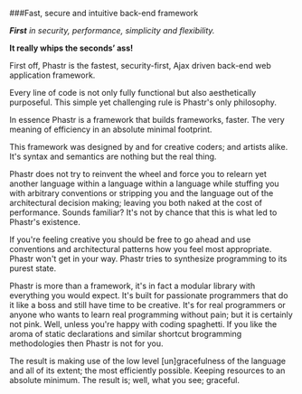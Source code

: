 ###Fast, secure and intuitive back-end framework

*__First__ in security, performance, simplicity and flexibility.*

__It really whips the seconds’ ass!__

First off, Phastr is the fastest, security-first, Ajax driven back-end web application framework.

Every line of code is not only fully functional but also aesthetically purposeful. This simple yet challenging rule is Phastr's only philosophy.

In essence Phastr is a framework that builds frameworks, faster. The very meaning of efficiency in an absolute minimal footprint.

This framework was designed by and for creative coders; and artists alike. It's syntax and semantics are nothing but the real thing.

Phastr does not try to reinvent the wheel and force you to relearn yet another language within a language within a language while stuffing you with arbitrary conventions or stripping you and the language out of the architectural decision making; leaving you both naked at the cost of performance. Sounds familiar? It's not by chance that this is what led to Phastr's existence.

If you're feeling creative you should be free to go ahead and use conventions and architectural patterns how you feel most appropriate. Phastr won't get in your way. Phastr tries to synthesize programming to its purest state.

Phastr is more than a framework, it's in fact a modular library with everything you would expect. It's built for passionate programmers that do it like a boss and still have time to be creative. It's for real programmers or anyone who wants to learn real programming without pain; but it is certainly not pink. Well, unless you're happy with coding spaghetti. If you like the aroma of static declarations and similar shortcut brogramming methodologies then Phastr is not for you.

The result is making use of the low level [un]gracefulness of the language and all of its extent; the most efficiently possible. Keeping resources to an absolute minimum. The result is; well, what you see; graceful.
